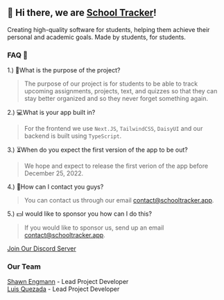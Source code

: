 ## 👋 Hi there, we are [School Tracker](https://schooltracker.app)!
Creating high-quality software for students, helping them achieve their personal and academic goals. Made by students, for students.

### FAQ 🧠

1.) 🤔What is the purpose of the project?
> The purpose of our project is for students to be able to track upcoming assignments, projects, text, and quizzes so that they can stay better organized and so they never forget something again. 

2.) 💻What is your app built in?
> For the frontend we use `Next.JS`, `TailwindCSS`, `DaisyUI` and our backend is built using `TypeScript`.

3.) ⏳When do you expect the first version of the app to be out?
> We hope and expect to release the first verion of the app before December 25, 2022. 

4.) 📱How can I contact you guys?
> You can contact us through our email [contact@schooltracker.app](mailto:contact@schooltracker.app?subject=Looking%20to%20talk%20about%20School%20Tracker).

5.) 💵I would like to sponsor you how can I do this?
> If you would like to sponsor us, send up an email [contact@schooltracker.app](mailto:contact@schooltracker.app?subject=Looking%20to%20become%20a%20sponser).

[Join Our Discord Server](https://discord.gg/4ZbnjTVDpr)

### Our Team
[Shawn Engmann](https://shawnengmann.com) - Lead Project Developer <br/>
[Luis Quezada](https://quezada.nl) - Lead Project Developer
 
